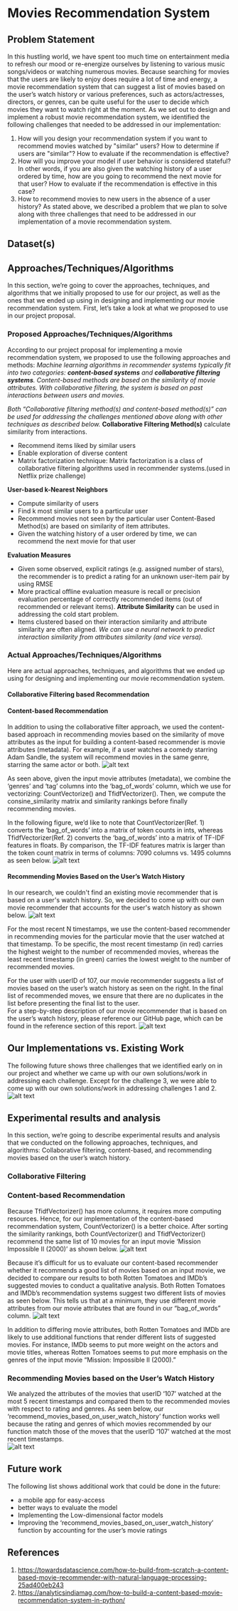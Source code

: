 # Movies Recommendation System 
## Problem Statement
In this hustling world, we have spent too much time on entertainment media to refresh our mood or re-energize ourselves by listening to various music songs/videos or watching numerous movies.  Because searching for movies that the users are likely to enjoy does require a lot of time and energy, a movie recommendation system that can suggest a list of movies based on the user’s watch history or various preferences, such as actors/actresses, directors, or genres, can be quite useful for the user to decide which movies they want to watch right at the moment.  As we set out to design and implement a robust movie recommendation system, we identified the following challenges that needed to be addressed in our implementation:
1. How will you design your recommendation system if you want to recommend movies watched by "similar" users? How to determine if users are "similar"? How to evaluate if the recommendation is effective?
2. How will you improve your model if user behavior is considered stateful? In other words, if you are also given the watching history of a user ordered by time, how are you going to recommend the next movie for that user? How to evaluate if the recommendation is effective in this case?
3. How to recommend movies to new users in the absence of a user history?
As stated above, we described a problem that we plan to solve along with three challenges that need to be addressed in our implementation of a movie recommendation system.  

## Dataset(s)

## Approaches/Techniques/Algorithms
In this section, we’re going to cover the approaches, techniques, and algorithms that we initially proposed to use for our project, as well as the ones that we ended up using in designing and implementing our movie recommendation system.
First, let’s take a look at what we proposed to use in our project proposal.

### Proposed Approaches/Techniques/Algorithms
According to our project proposal for implementing a movie recommendation system, we proposed to use the following approaches and methods:
*Machine learning algorithms in recommender systems typically fit into two categories: **content-based systems** and **collaborative filtering systems**. Content-based methods are based on the similarity of movie attributes.  With collaborative filtering, the system is based on past interactions between users and movies.*

*Both “Collaborative filtering method(s) and content-based method(s)” can be used for addressing the challenges mentioned above along with other techniques as described below.*
**Collaborative Filtering Method(s)** calculate similarity from interactions.
- Recommend items liked by similar users
- Enable exploration of diverse content
- Matrix factorization technique: Matrix factorization is a class of collaborative filtering algorithms used in recommender systems.(used in Netflix prize challenge)

**User-based k-Nearest Neighbors**
- Compute similarity of users
- Find k most similar users to a particular user
- Recommend movies not seen by the particular user
Content-Based Method(s) are based on similarity of item attributes.
- Given the watching history of a user ordered by time, we can recommend the next movie for that user 

**Evaluation Measures**
- Given some observed, explicit ratings (e.g. assigned number of stars), the recommender is to predict a rating for an unknown user-item pair by using RMSE
- More practical offline evaluation measure is recall or precision evaluation percentage of correctly recommended items (out of recommended or relevant items).
**Attribute Similarity** can be used in addressing the cold start problem.
- Items clustered based on their interaction similarity and attribute similarity are often aligned.
*We can use a neural network to predict interaction similarity from attributes similarity (and vice versa).*

### Actual Approaches/Techniques/Algorithms
Here are actual approaches, techniques, and algorithms that we ended up using for designing and implementing our movie recommendation system.

#### Collaborative Filtering based Recommendation

#### Content-based Recommendation
In addition to using the collaborative filter approach, we used the content-based approach in recommending movies based on the similarity of move attributes as the input for building a content-based recommender is movie attributes (metadata).  For example, if a user watches a comedy starring Adam Sandle, the system will recommend movies in the same genre, starring the same actor or both.
![alt text](./image/image7.png)

As seen above, given the input movie attributes (metadata), we combine the ‘genres’ and ‘tag’ columns into the ‘bag_of_words’ column, which we use for vectorizing: CountVectorize() and TfidfVectorizer().  Then, we compute the consine_similarity matrix and similarity rankings before finally recommending movies.  

In the following figure, we’d like to note that CountVectorizer(Ref. 1) converts the ‘bag_of_words’ into a matrix of token counts in ints, whereas TfidfVectorizer(Ref. 2) converts the ‘bag_of_words’ into a matrix of TF-IDF features in floats.  By comparison, the TF-IDF features matrix is larger than the token count matrix in terms of columns: 7090 columns vs. 1495 columns as seen below.
![alt text](./image/image6.png)

#### Recommending Movies Based on the User’s Watch History
In our research, we couldn't find an existing movie recommender that is based on a user's watch history. So, we decided to come up with our own movie recommender that accounts for the user's watch history as shown below. 
![alt text](./image/image5.png)

For the most recent N timestamps, we use the content-based recommender in recommending movies for the particular movie that the user watched at that timestamp.  To be specific, the most recent timestamp (in red) carries the highest weight to the number of recommended movies, whereas the least recent timestamp (in green) carries the lowest weight to the number of recommended movies.

For the user with userID of 107, our movie recommender suggests a list of movies based on the user’s watch history as seen on the right.  In the final list of recommended moves, we ensure that there are no duplicates in the list before presenting the final list to the user.   
For a step-by-step description of our movie recommender that is based on the user’s watch history, please reference our GitHub page, which can be found in the reference section of this report. 
![alt text](./image/image4.png)


## Our Implementations vs. Existing Work
The following future shows three challenges that we identified early on in our project and whether we came up with our own solutions/work in addressing each challenge.  Except for the challenge 3, we were able to come up with our own solutions/work in addressing challenges 1 and 2.
![alt text](./image/image3.png)


## Experimental results and analysis
In this section, we’re going to describe experimental results and analysis that we conducted on the following approaches, techniques, and algorithms: Collaborative filtering, content-based, and recommending movies based on the user’s watch history.
### Collaborative Filtering

### Content-based Recommendation
Because TfidfVectorizer() has more columns, it requires more computing resources.  Hence, for our implementation of the content-based recommendation system, CountVectorizer() is a better choice.  After sorting the similarity rankings, both CountVectorizer() and TfidfVectorizer() recommend the same list of 10 movies for an input movie ‘Mission Impossible II (2000)’ as shown below.
![alt text](./image/image8.png)

Because it’s difficult for us to evaluate our content-based recommender whether it recommends a good list of movies based on an input movie, we decided to compare our results to both Rotten Tomatoes and IMDb’s suggested movies to conduct a qualitative analysis.  Both Rotten Tomatoes and IMDb’s recommendation systems suggest two different lists of movies as seen below.  This tells us that at a minimum, they use different movie attributes from our movie attributes that are found in our “bag_of_words” column.
![alt text](./image/image2.png)

In addition to differing movie attributes, both Rotten Tomatoes and IMDb are likely to use additional functions that render different lists of suggested movies.  For instance, IMDb seems to put more weight on the actors and movie titles, whereas Rotten Tomatoes seems to put more emphasis on the genres of the input movie “Mission: Impossible II (2000).”

### Recommending Movies based on the User’s Watch History
We analyzed the attributes of the movies that userID ‘107’ watched at the most 5 recent timestamps and compared them to the recommended movies with respect to rating and genres.  As seen below, our ‘recommend_movies_based_on_user_watch_history’ function works well because the rating and genres of which movies recommended by our function match those of the moves that the userID ‘107’ watched at the most recent timestamps.  
![alt text](./image/image1.png)

## Future work 
The following list shows additional work that could be done in the future:
- a mobile app for easy-access
- better ways to evaluate the model
- Implementing the Low-dimensional factor models
- Improving the ‘recommend_movies_based_on_user_watch_history’ function by accounting for the user’s movie ratings

## References
1. https://towardsdatascience.com/how-to-build-from-scratch-a-content-based-movie-recommender-with-natural-language-processing-25ad400eb243
2. https://analyticsindiamag.com/how-to-build-a-content-based-movie-recommendation-system-in-python/
